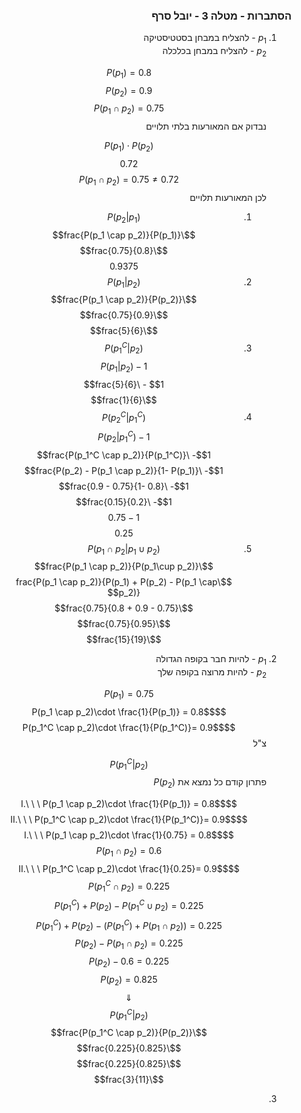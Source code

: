 <style>
    html {
        direction: rtl;
    }
    eqn, table, .katex {
        direction: ltr;
    }
</style>
### הסתברות - מטלה 3 - יובל סרף
1.
    $p_1$ - להצליח במבחן בסטטיסטיקה  
    $p_2$ - להצליח במבחן בכלכלה  

    $$P(p_1) = 0.8$$
    $$P(p_2) = 0.9$$
    $$P(p_1 \cap p_2) = 0.75$$
    נבדוק אם המאורעות בלתי תלויים

    $$P(p_1) \cdot P(p_2)$$
    $$0.72$$
    $$P(p_1 \cap p_2) = 0.75 \neq 0.72$$
    לכן המאורעות תלויים

    1.
        $$P(p_2 | p_1)$$
        $$\frac{P(p_1 \cap p_2)}{P(p_1)}$$
        $$\frac{0.75}{0.8}$$
        $$0.9375$$
    2.
        $$P(p_1 | p_2)$$
        $$\frac{P(p_1 \cap p_2)}{P(p_2)}$$
        $$\frac{0.75}{0.9}$$
        $$\frac{5}{6}$$
    3.
        $$P(p_1^C | p_2)$$
        $$1 - P(p_1 | p_2)$$
        $$1 - \frac{5}{6}$$
        $$\frac{1}{6}$$
    4.
        $$P(p_2^C | p_1^C)$$
        $$1- P(p_2 | p_1^C)$$
        $$1- \frac{P(p_1^C \cap p_2)}{P(p_1^C)}$$
        $$1- \frac{P(p_2) - P(p_1 \cap p_2)}{1- P(p_1)}$$
        $$1- \frac{0.9 - 0.75}{1- 0.8}$$
        $$1- \frac{0.15}{0.2}$$
        $$1- 0.75$$
        $$0.25$$
    5.
        $$P(p_1 \cap p_2 | p_1\cup p_2)$$
        $$\frac{P(p_1 \cap p_2)}{P(p_1\cup p_2)}$$
        $$\frac{P(p_1 \cap p_2)}{P(p_1) + P(p_2) - P(p_1 \cap p_2)}$$
        $$\frac{0.75}{0.8 + 0.9 - 0.75}$$
        $$\frac{0.75}{0.95}$$
        $$\frac{15}{19}$$
2.
    $p_1$ - להיות חבר בקופה הגדולה  
    $p_2$ - להיות מרוצה בקופה שלך  

    $$P(p_1) = 0.75$$
    $$P(p_1 \cap p_2)\cdot \frac{1}{P(p_1)} = 0.8$$
    $$P(p_1^C \cap p_2)\cdot \frac{1}{P(p_1^C)}= 0.9$$
    צ"ל

    $$P(p_1^C|p_2)$$
    פתרון
    קודם כל נמצא את $P(p_2)$

    $$I.\ \ \ P(p_1 \cap p_2)\cdot \frac{1}{P(p_1)} = 0.8$$
    $$II.\ \ \ P(p_1^C \cap p_2)\cdot \frac{1}{P(p_1^C)}= 0.9$$
    $$I.\ \ \ P(p_1 \cap p_2)\cdot \frac{1}{0.75} = 0.8$$
    $$P(p_1 \cap p_2) = 0.6$$
    $$II.\ \ \ P(p_1^C \cap p_2)\cdot \frac{1}{0.25}= 0.9$$
    $$P(p_1^C \cap p_2)= 0.225$$
    $$P(p_1^C)+P(p_2)-P(p_1^C \cup p_2)= 0.225$$
    $$P(p_1^C)+P(p_2)-(P(p_1^C) + P(p_1 \cap p_2))= 0.225$$
    $$P(p_2)-P(p_1 \cap p_2)= 0.225$$
    $$P(p_2)-0.6= 0.225$$
    $$P(p_2)= 0.825$$
    $$\Downarrow$$
    $$P(p_1^C|p_2)$$
    $$\frac{P(p_1^C \cap p_2)}{P(p_2)}$$
    $$\frac{0.225}{0.825}$$
    $$\frac{0.225}{0.825}$$
    $$\frac{3}{11}$$
3.
    $$$$